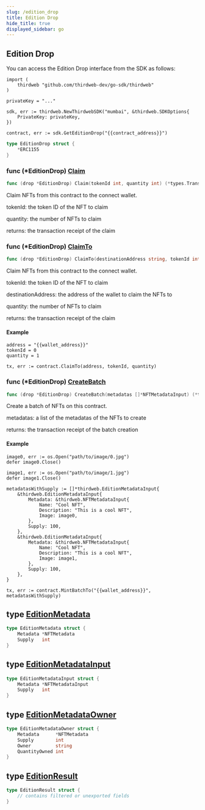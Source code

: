 ```yaml
---
slug: /edition_drop
title: Edition Drop
hide_title: true
displayed_sidebar: go
---
```


## Edition Drop

You can access the Edition Drop interface from the SDK as follows:

```
import (
	thirdweb "github.com/thirdweb-dev/go-sdk/thirdweb"
)

privateKey = "..."

sdk, err := thirdweb.NewThirdwebSDK("mumbai", &thirdweb.SDKOptions{
	PrivateKey: privateKey,
})

contract, err := sdk.GetEditionDrop("{{contract_address}}")
```

```go
type EditionDrop struct {
    *ERC1155
}
```

### func \(\*EditionDrop\) [Claim](https://github.com/thirdweb-dev/go-sdk/blob/main/pkg/thirdweb/edition_drop.go#L134)

```go
func (drop *EditionDrop) Claim(tokenId int, quantity int) (*types.Transaction, error)
```

Claim NFTs from this contract to the connect wallet\.

tokenId: the token ID of the NFT to claim

quantity: the number of NFTs to claim

returns: the transaction receipt of the claim

### func \(\*EditionDrop\) [ClaimTo](https://github.com/thirdweb-dev/go-sdk/blob/main/pkg/thirdweb/edition_drop.go#L156)

```go
func (drop *EditionDrop) ClaimTo(destinationAddress string, tokenId int, quantity int) (*types.Transaction, error)
```

Claim NFTs from this contract to the connect wallet\.

tokenId: the token ID of the NFT to claim

destinationAddress: the address of the wallet to claim the NFTs to

quantity: the number of NFTs to claim

returns: the transaction receipt of the claim

#### Example

```
address = "{{wallet_address}}"
tokenId = 0
quantity = 1

tx, err := contract.ClaimTo(address, tokenId, quantity)
```

### func \(\*EditionDrop\) [CreateBatch](https://github.com/thirdweb-dev/go-sdk/blob/main/pkg/thirdweb/edition_drop.go#L94)

```go
func (drop *EditionDrop) CreateBatch(metadatas []*NFTMetadataInput) (*types.Transaction, error)
```

Create a batch of NFTs on this contract\.

metadatas: a list of the metadatas of the NFTs to create

returns: the transaction receipt of the batch creation

#### Example

```
image0, err := os.Open("path/to/image/0.jpg")
defer image0.Close()

image1, err := os.Open("path/to/image/1.jpg")
defer image1.Close()

metadatasWithSupply := []*thirdweb.EditionMetadataInput{
	&thirdweb.EditionMetadataInput{
		Metadata: &thirdweb.NFTMetadataInput{
			Name: "Cool NFT",
			Description: "This is a cool NFT",
			Image: image0,
		},
		Supply: 100,
	},
	&thirdweb.EditionMetadataInput{
		Metadata: &thirdweb.NFTMetadataInput{
			Name: "Cool NFT",
			Description: "This is a cool NFT",
			Image: image1,
		},
		Supply: 100,
	},
}

tx, err := contract.MintBatchTo("{{wallet_address}}", metadatasWithSupply)
```

## type [EditionMetadata](https://github.com/thirdweb-dev/go-sdk/blob/main/pkg/thirdweb/types.go#L44-L47)

```go
type EditionMetadata struct {
    Metadata *NFTMetadata
    Supply   int
}
```

## type [EditionMetadataInput](https://github.com/thirdweb-dev/go-sdk/blob/main/pkg/thirdweb/types.go#L56-L59)

```go
type EditionMetadataInput struct {
    Metadata *NFTMetadataInput
    Supply   int
}
```

## type [EditionMetadataOwner](https://github.com/thirdweb-dev/go-sdk/blob/main/pkg/thirdweb/types.go#L49-L54)

```go
type EditionMetadataOwner struct {
    Metadata      *NFTMetadata
    Supply        int
    Owner         string
    QuantityOwned int
}
```

## type [EditionResult](https://github.com/thirdweb-dev/go-sdk/blob/main/pkg/thirdweb/erc1155.go#L23-L26)

```go
type EditionResult struct {
    // contains filtered or unexported fields
}
```
